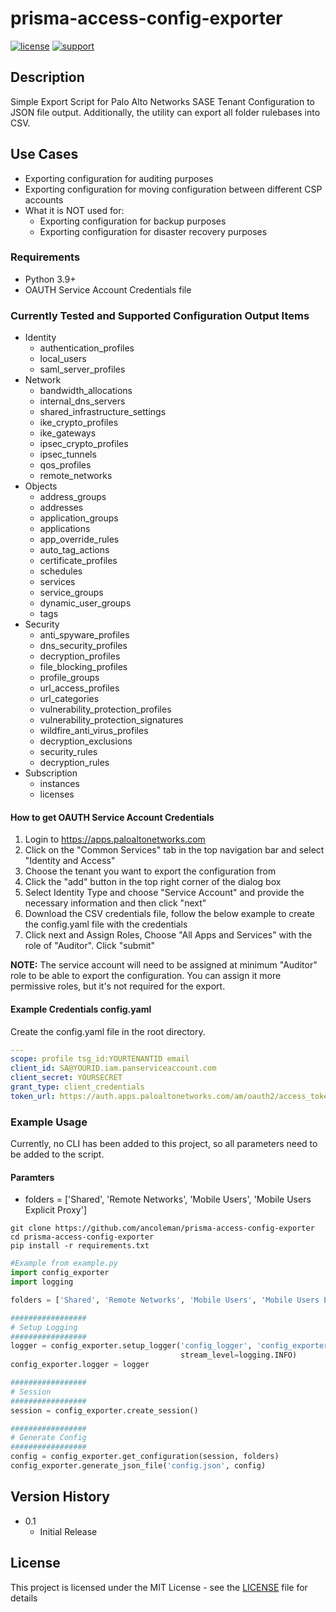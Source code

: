 # prisma-access-config-exporter


[![license](https://img.shields.io/badge/license-MIT-blue.svg)](./LICENSE) [![support](https://img.shields.io/badge/Support%20Level-Community-yellowgreen)](./SUPPORT.md)

## Description
Simple Export Script for Palo Alto Networks SASE Tenant Configuration to JSON file output.
Additionally, the utility can export all folder rulebases into CSV.


## Use Cases
* Exporting configuration for auditing purposes
* Exporting configuration for moving configuration between different CSP accounts
* What it is NOT used for:
  * Exporting configuration for backup purposes
  * Exporting configuration for disaster recovery purposes


### Requirements
* Python 3.9+
* OAUTH Service Account Credentials file

### Currently Tested and Supported Configuration Output Items
* Identity
  * authentication_profiles
  * local_users
  * saml_server_profiles
* Network
  * bandwidth_allocations
  * internal_dns_servers
  * shared_infrastructure_settings
  * ike_crypto_profiles
  * ike_gateways
  * ipsec_crypto_profiles
  * ipsec_tunnels
  * qos_profiles
  * remote_networks
* Objects
  * address_groups
  * addresses
  * application_groups
  * applications
  * app_override_rules
  * auto_tag_actions
  * certificate_profiles
  * schedules
  * services
  * service_groups
  * dynamic_user_groups
  * tags
* Security
  * anti_spyware_profiles
  * dns_security_profiles
  * decryption_profiles
  * file_blocking_profiles
  * profile_groups
  * url_access_profiles
  * url_categories
  * vulnerability_protection_profiles
  * vulnerability_protection_signatures
  * wildfire_anti_virus_profiles
  * decryption_exclusions
  * security_rules
  * decryption_rules
* Subscription
  * instances
  * licenses

#### How to get OAUTH Service Account Credentials
1. Login to https://apps.paloaltonetworks.com
2. Click on the "Common Services" tab in the top navigation bar and select "Identity and Access"
3. Choose the tenant you want to export the configuration from
4. Click the "add" button in the top right corner of the dialog box
5. Select Identity Type and choose "Service Account" and provide the necessary information and then click "next"
6. Download the CSV credentials file, follow the below example to create the config.yaml file with the credentials
7. Click next and Assign Roles, Choose "All Apps and Services" with the role of "Auditor". Click "submit"

**NOTE:** The service account will need to be assigned at minimum "Auditor" role to be able to export the configuration.
You can assign it more permissive roles, but it's not required for the export.

#### Example Credentials config.yaml
Create the config.yaml file in the root directory.
```yaml
---
scope: profile tsg_id:YOURTENANTID email
client_id: SA@YOURID.iam.panserviceaccount.com
client_secret: YOURSECRET
grant_type: client_credentials
token_url: https://auth.apps.paloaltonetworks.com/am/oauth2/access_token
```

### Example Usage
Currently, no CLI has been added to this project, so all parameters need to be added to the script.

#### Paramters
* folders = ['Shared', 'Remote Networks', 'Mobile Users', 'Mobile Users Explicit Proxy']

```
git clone https://github.com/ancoleman/prisma-access-config-exporter
cd prisma-access-config-exporter
pip install -r requirements.txt
```

```python
#Example from example.py
import config_exporter
import logging

folders = ['Shared', 'Remote Networks', 'Mobile Users', 'Mobile Users Explicit Proxy']

#################
# Setup Logging
#################
logger = config_exporter.setup_logger('config_logger', 'config_exporter.log', file_level=logging.DEBUG,
                                      stream_level=logging.INFO)
config_exporter.logger = logger

#################
# Session
#################
session = config_exporter.create_session()

#################
# Generate Config
#################
config = config_exporter.get_configuration(session, folders)
config_exporter.generate_json_file('config.json', config)
```


## Version History


* 0.1
    * Initial Release

## License
This project is licensed under the MIT License - see the [LICENSE](./LICENSE) file for details